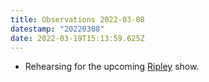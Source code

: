 ```yaml
---
title: Observations 2022-03-08
datestamp: "20220308"
date: 2022-03-19T15:13:59.625Z
---
```

- Rehearsing for the upcoming [Ripley](https://ripleyrocks.bandcamp.com/) show.